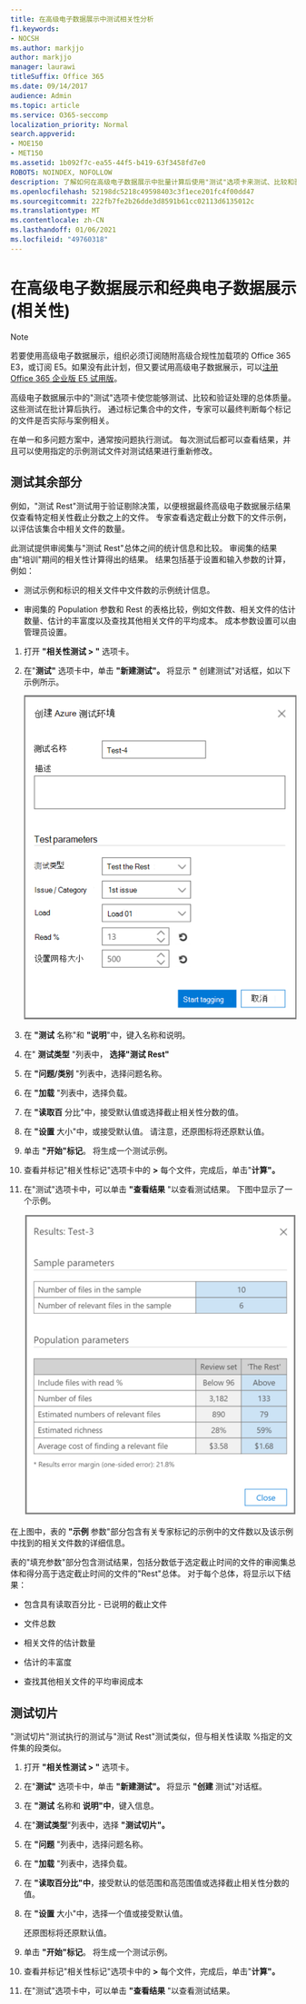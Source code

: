 ```yaml
---
title: 在高级电子数据展示中测试相关性分析
f1.keywords:
- NOCSH
ms.author: markjjo
author: markjjo
manager: laurawi
titleSuffix: Office 365
ms.date: 09/14/2017
audience: Admin
ms.topic: article
ms.service: O365-seccomp
localization_priority: Normal
search.appverid:
- MOE150
- MET150
ms.assetid: 1b092f7c-ea55-44f5-b419-63f3458fd7e0
ROBOTS: NOINDEX, NOFOLLOW
description: 了解如何在高级电子数据展示中批量计算后使用"测试"选项卡来测试、比较和验证处理的总体质量。
ms.openlocfilehash: 52198dc5218c49598403c3f1ece201fc4f00dd47
ms.sourcegitcommit: 222fb7fe2b26dde3d8591b61cc02113d6135012c
ms.translationtype: MT
ms.contentlocale: zh-CN
ms.lasthandoff: 01/06/2021
ms.locfileid: "49760318"
---
```

# <a name="test-relevance-analysis-in-advanced-ediscovery-classic"></a>在高级电子数据展示和经典电子数据展示 (相关性) 

> [!NOTE]
> 若要使用高级电子数据展示，组织必须订阅随附高级合规性加载项的 Office 365 E3，或订阅 E5。如果没有此计划，但又要试用高级电子数据展示，可以[注册 Office 365 企业版 E5 试用版](https://go.microsoft.com/fwlink/p/?LinkID=698279)。 
  
高级电子数据展示中的"测试"选项卡使您能够测试、比较和验证处理的总体质量。 这些测试在批计算后执行。 通过标记集合中的文件，专家可以最终判断每个标记的文件是否实际与案例相关。 
  
在单一和多问题方案中，通常按问题执行测试。 每次测试后都可以查看结果，并且可以使用指定的示例测试文件对测试结果进行重新修改。
  
## <a name="testing-the-rest"></a>测试其余部分

例如，"测试 Rest"测试用于验证剔除决策，以便根据最终高级电子数据展示结果仅查看特定相关性截止分数之上的文件。 专家查看选定截止分数下的文件示例，以评估该集合中相关文件的数量。
  
此测试提供审阅集与"测试 Rest"总体之间的统计信息和比较。 审阅集的结果由"培训"期间的相关性计算得出的结果。 结果包括基于设置和输入参数的计算，例如：
  
- 测试示例和标识的相关文件中文件数的示例统计信息。 
    
- 审阅集的 Population 参数和 Rest 的表格比较，例如文件数、相关文件的估计数量、估计的丰富度以及查找其他相关文件的平均成本。 成本参数设置可以由管理员设置。
    
1. 打开 **"相关性测试 \> "** 选项卡。 
    
2. 在"**测试"** 选项卡中，单击 **"新建测试"。** 将显示 **"** 创建测试"对话框，如以下示例所示。 
    
    ![相关性测试其余结果](../media/46e6898a-f929-4fd0-88d9-6f91d04b6ce2.png)
  
3. 在 **"测试** 名称"和 **"说明**"中，键入名称和说明。
    
4. 在" **测试类型** "列表中， **选择"测试 Rest"**
    
5. 在 **"问题/类别** "列表中，选择问题名称。 
    
6. 在 **"加载** "列表中，选择负载。 
    
7. 在 **"读取百** 分比"中，接受默认值或选择截止相关性分数的值。 
    
8. 在 **"设置** 大小"中，或接受默认值。 请注意，还原图标将还原默认值。
    
9. 单击 **"开始"标记**。 将生成一个测试示例。
    
10. 查看并标记"相关性标记"选项卡中的 **\>** 每个文件，完成后，单击"**计算"。**
    
11. 在"测试"选项卡中，可以单击 **"查看结果** "以查看测试结果。 下图中显示了一个示例。 
    
    ![测试其余结果](../media/b95744a9-047d-4c29-992d-04fa7e58e58a.png)
  
在上图中，表的 **"示例** 参数"部分包含有关专家标记的示例中的文件数以及该示例中找到的相关文件数的详细信息。 
  
表的"填充参数"部分包含测试结果，包括分数低于选定截止时间的文件的审阅集总体和得分高于选定截止时间的文件的"Rest"总体。 对于每个总体，将显示以下结果： 
  
- 包含具有读取百分比 - 已说明的截止文件
    
- 文件总数 
    
- 相关文件的估计数量 
    
- 估计的丰富度 
    
- 查找其他相关文件的平均审阅成本
    
## <a name="testing-the-slice"></a>测试切片

"测试切片"测试执行的测试与"测试 Rest"测试类似，但与相关性读取 %指定的文件集的段类似。
  
1. 打开 **"相关性测试 \> "** 选项卡。 
    
2. 在"**测试"** 选项卡中，单击 **"新建测试"。** 将显示 **"创建** 测试"对话框。 
    
3. 在 **"测试** 名称和 **说明"中**，键入信息。
    
4. 在"**测试类型**"列表中，选择 **"测试切片"。**
    
5. 在 **"问题** "列表中，选择问题名称。 
    
6. 在 **"加载** "列表中，选择负载。 
    
7. 在 **"读取百分比"中**，接受默认的低范围和高范围值或选择截止相关性分数的值。 
    
8. 在 **"设置** 大小"中，选择一个值或接受默认值。
    
    还原图标将还原默认值。
    
9. 单击 **"开始"标记**。 将生成一个测试示例。
    
10. 查看并标记"相关性标记"选项卡中的 **\>** 每个文件，完成后，单击"**计算"。** 
    
11. 在"测试"选项卡中，可以单击 **"查看结果** "以查看测试结果。 
